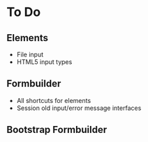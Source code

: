 # To Do

## Elements
- File input
- HTML5 input types

## Formbuilder
- All shortcuts for elements
- Session old input/error message interfaces

## Bootstrap Formbuilder